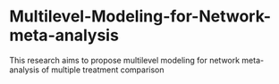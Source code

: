 # Multilevel-Modeling-for-Network-meta-analysis
This research aims to propose multilevel modeling for network meta-analysis of multiple treatment comparison
